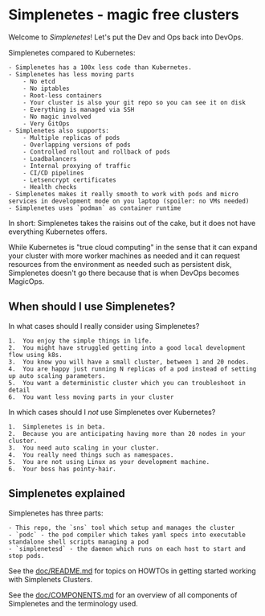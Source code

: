 # Simplenetes - magic free clusters

Welcome to _Simplenetes_! Let's put the Dev and Ops back into DevOps.

Simplenetes compared to Kubernetes:

    - Simplenetes has a 100x less code than Kubernetes.
    - Simplenetes has less moving parts
        - No etcd
        - No iptables
        - Root-less containers
        - Your cluster is also your git repo so you can see it on disk
        - Everything is managed via SSH
        - No magic involved
        - Very GitOps
    - Simplenetes also supports:
        - Multiple replicas of pods
        - Overlapping versions of pods
        - Controlled rollout and rollback of pods
        - Loadbalancers
        - Internal proxying of traffic
        - CI/CD pipelines
        - Letsencrypt certificates
        - Health checks
    - Simplenetes makes it really smooth to work with pods and micro services in development mode on you laptop (spoiler: no VMs needed)
    - Simplenetes uses `podman` as container runtime


In short: Simplenetes takes the raisins out of the cake, but it does not have everything Kubernetes offers.

While Kubernetes is "true cloud computing" in the sense that it can expand your cluster with more worker machines as needed and it can request resources from the environment as needed such as persistent disk, Simplenetes doesn't go there because that is when DevOps becomes MagicOps.

## When should I use Simplenetes?

In what cases should I really consider using Simplenetes?

    1.  You enjoy the simple things in life.
    2.  You might have struggled getting into a good local development flow using k8s.
    3.  You know you will have a small cluster, between 1 and 20 nodes.
    4.  You are happy just running N replicas of a pod instead of setting up auto scaling parameters.
    5.  You want a deterministic cluster which you can troubleshoot in detail
    6.  You want less moving parts in your cluster

In which cases should I *not* use Simplenetes over Kubernetes?

    1.  Simplenetes is in beta.
    2.  Because you are anticipating having more than 20 nodes in your cluster.
    3.  You need auto scaling in your cluster.
    4.  You really need things such as namespaces.
    5.  You are not using Linux as your development machine.
    6.  Your boss has pointy-hair.



## Simplenetes explained

Simplenetes has three parts:

    - This repo, the `sns` tool which setup and manages the cluster
    - `podc` - the pod compiler which takes yaml specs into executable standalone shell scripts managing a pod
    - `simplenetesd` - the daemon which runs on each host to start and stop pods.

See the [doc/README.md](doc/README.md) for topics on HOWTOs in getting started working with Simplenets Clusters.

See the [doc/COMPONENTS.md](doc/COMPONENTS.md) for an overview of all components of Simplenetes and the terminology used.
